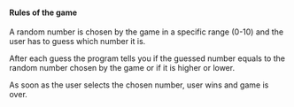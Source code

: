 #### Rules of the game

A random number is chosen by the game in a specific range (0-10) and the user has to guess which number it is. 

After each guess the program tells you if the guessed number equals to the random number chosen by the game or if it is higher or lower.

As soon as the user selects the chosen number, user wins and game is over.